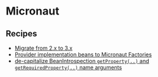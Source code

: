# Micronaut

## Recipes

* [Migrate from 2.x to 3.x](micronaut2to3migration)
* [Provider implementation beans to Micronaut Factories](providerimplementationstomicronautfactories)
* [de-capitalize BeanIntrospection `getProperty(..)` and `getRequiredProperty(..)` name arguments](beanpropertycapitalizationstrategy)


